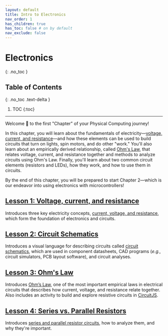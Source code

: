 ```yaml
---
layout: default
title: Intro to Electronics
nav_order: 1
has_children: true
has_toc: false # on by default
nav_exclude: false
---
```

# Electronics
{: .no_toc }

## Table of Contents
{: .no_toc .text-delta }

1. TOC
{:toc}
---

Welcome 👋 to the first "Chapter" of your Physical Computing journey!

In this chapter, you will learn about the fundamentals of electricity—[voltage, current, and resistance](electricity-basics.md)—and how these elements can be used to build circuits that turn on lights, spin motors, and do other "work." You'll also learn about an empirically derived relationship, called [Ohm's Law](ohms-law.md), that relates voltage, current, and resistance together and methods to analyze circuits using Ohm's Law. Finally, you'll learn about two common circuit elements (resistors and LEDs), how they work, and how to use them in circuits.

By the end of this chapter, you will be prepared to start Chapter 2—which is our endeavor into using electronics with microcontrollers!

## [Lesson 1: Voltage, current, and resistance](electricity-basics.md)

Introduces three key electricity concepts, [current, voltage, and resistance](electricity-basics.md), which form the foundation of electronics and circuits.

## [Lesson 2: Circuit Schematics](schematics.md)

Introduces a visual language for describing circuits called [circuit schematics](schematics.md), which are used in component datasheets, CAD programs (*e.g.,* circuit simulators, PCB layout software), and circuit analyses.

## [Lesson 3: Ohm's Law](ohms-law.md)

Introduces [Ohm’s Law](ohms-law.md), one of the most important empirical laws in electrical circuits that describes how current, voltage, and resistance relate together. Also includes an activity to build and explore resistive circuits in [CircuitJS](https://www.falstad.com/circuit/circuitjs.html).

## [Lesson 4: Series vs. Parallel Resistors](series-parallel.md)

Introduces [series and parallel resistor circuits](series-parallel.md), how to analyze them, and why they're important.

<!-- ## [Lesson 5: Resistors](resistors.md)

TODO: what are resistors, how to decode them, use them, etc. (Builds on Lesson 1)

## [Lesson 6: LEDs](leds.md)

TODO: what are LEDs, how to select resistors, how to use LEDs in series vs. parallel

## [Lesson 7: Breadboards](breadboards.md)

TODO: what are breadboards and how to use them

## [Lesson 8: Variable resistors](variable-resistors.md)

TODO: what are variables resistors, how to use them, and how to make your own.

## [Lesson 9: Using a multimeter](multimeter.md)

TODO: or could integrate this somewhere else? -->

<!-- # TODO
- Should we add voltage regulator? https://youtu.be/howQ05z4v7Q?
- Switches?
- Capacitors?
- Transistors?
- Rotary Encoders
- Diode
- Voltage Regulator
- Power
  - Batteries? https://learning.oreilly.com/library/view/hacking-electronics-an/9780071802369/ch05.html#ch5
- [NYU ITP's Physical Computing list of common electronic components](https://itp.nyu.edu/physcomp/labs/labs-electronics/components/)

# Possible sections
- [What is Electricity?](https://learn.sparkfun.com/tutorials/what-is-electricity)
- [Voltage, Current, Resistance, and Ohm’s Law](http://learn.sparkfun.com/tutorials/voltage-current-resistance-and-ohms-law)
- [What is a circuit?](http://learn.sparkfun.com/tutorials/what-is-a-circuit)
- [Metric Prefixes](https://learn.sparkfun.com/tutorials/metric-prefixes-and-si-units)
- [How to Use a Breadboard](https://learn.sparkfun.com/tutorials/how-to-use-a-breadboard)
- [How to Use a Multimeter](https://learn.sparkfun.com/tutorials/how-to-use-a-multimeter)
- [Connector Basics](https://learn.sparkfun.com/tutorials/connector-basics)
- [Polarity](https://learn.sparkfun.com/tutorials/polarity)
- [Series and Parallel Circuits](https://learn.sparkfun.com/tutorials/series-and-parallel-circuits)
- [AC vs DC current](https://learn.sparkfun.com/tutorials/alternating-current-ac-vs-direct-current-dc) -->

<!-- ## Old lesson plan

- L1: What is electricity: current, voltage, and resistance + online simulation activities
- Circuit schematics?
- LX: Common electronic components: resistors and LEDs
- L2: Ohm's Law + example circuit equations/solving + online simulation activities
- L3: Measuring current, voltage, and resistance using multimeters
- L4: Series vs. parallel resistance

- L4: How to use a breadboard + moving your prev circuit to breadboards
- LX: What are LEDs and resistors?
- L5: Series vs. Parallel Resistance, Voltage Dividers, and Ohm's Law
- LX: Building your first circuit: lighting up an LED, swapping out different resistances (maybe paper-based version)

Should I have a small lesson on what is a resistor and what is an LED (or perhaps I fold that into Lesson 2).

See also notes on phone. -->